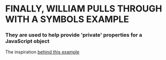# FINALLY, WILLIAM PULLS THROUGH WITH A SYMBOLS EXAMPLE

### They are used to help provide 'private' properties for a JavaScript object

The inspiration [behind this example](https://stackoverflow.com/questions/21724326/what-is-the-motivation-for-bringing-symbols-to-es6)
